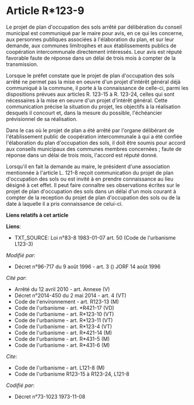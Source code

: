 # Article R*123-9

Le projet de plan d'occupation des sols arrêté par délibération du conseil municipal est communiqué par le maire pour avis,
en ce qui les concerne, aux personnes publiques associées à l'élaboration du plan, et sur leur demande, aux communes
limitrophes et aux établissements publics de coopération intercommunale directement intéressés. Leur avis est réputé
favorable faute de réponse dans un délai de trois mois à compter de la transmission.

Lorsque le préfet constate que le projet de plan d'occupation des sols arrêté ne permet pas la mise en oeuvre d'un projet
d'intérêt général déjà communiqué à la commune, il porte à la connaissance de celle-ci, parmi les dispositions prévues aux
articles R. 123-15 à R. 123-24, celles qui sont nécessaires à la mise en oeuvre d'un projet d'intérêt général. Cette
communication précise la situation du projet, les objectifs à la réalisation desquels il concourt et, dans la mesure du
possible, l'échéancier prévisionnel de sa réalisation.

Dans le cas où le projet de plan a été arrêté par l'organe délibérant de l'établissement public de coopération intercommunale
à qui a été confiée l'élaboration du plan d'occupation des sols, il doit être soumis pour accord aux conseils municipaux des
communes membres concernées ; faute de réponse dans un délai de trois mois, l'accord est réputé donné.

Lorsqu'il en fait la demande au maire, le président d'une association mentionnée à l'article L. 121-8 reçoit communication du
projet de plan d'occupation des sols ou est invité à en prendre connaissance au lieu désigné à cet effet. Il peut faire
connaître ses observations écrites sur le projet de plan d'occupation des sols dans un délai d'un mois courant à compter de
la reception du projet de plan d'occupation des sols ou de la date à laquelle il a pris connaissance de celui-ci.

**Liens relatifs à cet article**

**Liens**:

  - TXT_SOURCE: Loi n°83-8 1983-01-07 art. 50 (Code de l'urbanisme L123-3)

_Modifié par_:

  - Décret n°96-717 du 9 août 1996 - art. 3 () JORF 14 août 1996

_Cité par_:

  - Arrêté du 12 avril 2010 - art. Annexe (V)
  - Décret n°2014-450 du 2 mai 2014 - art. 4 (VT)
  - Code de l'environnement - art. R123-13 (M)
  - Code de l'urbanisme - art. *R421-17 (VD)
  - Code de l'urbanisme - art. R*123-10 (VT)
  - Code de l'urbanisme - art. R*123-11 (VT)
  - Code de l'urbanisme - art. R*123-4 (VT)
  - Code de l'urbanisme - art. R*421-14 (M)
  - Code de l'urbanisme - art. R*431-5 (M)
  - Code de l'urbanisme - art. R*431-6 (M)

_Cite_:

  - Code de l'urbanisme - art. L121-8 (M)
  - Code de l'urbanisme R123-15 à R123-24, L121-8

_Codifié par_:

  - Décret n°73-1023 1973-11-08
